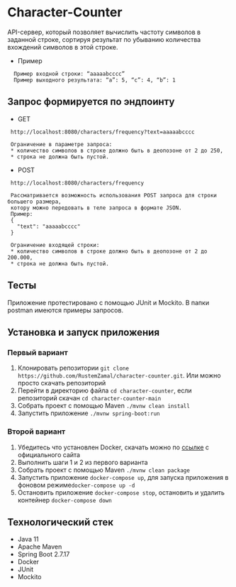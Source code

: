 # Character-Counter

 API-сервер, который позволяет вычислить частоту символов в заданной строке, сортируя результат по 
 убыванию количества вхождений символов в этой строке.
* Пример
```
  Пример входной строки: “aaaaabcccc”
  Пример выходного результата: “a”: 5, “c”: 4, “b”: 1
  ```

 ## Запрос формируется по эндпоинту

* GET

```
 http://localhost:8080/characters/frequency?text=aaaaabcccc
 
 Ограничение в параметре запроса:
 * количество символов в строке должно быть в деопозоне от 2 до 250,
 * строка не должна быть пустой.
 ```
* POST
```
 http://localhost:8080/characters/frequency
 
 Рассматривается возможность использования POST запроса для строки большего размера, 
 котору можно передовать в теле запроса в формате JSON.
 Пример:
 {
   "text": "aaaaabcccc"
 }
 
 Ограничение входящей строки:
 * количество символов в строке должно быть в деопозоне от 2 до 200.000,
 * строка не должна быть пустой.
```

## Тесты
 Приложение протестировано с помощью JUnit и Mockito. В папки postman имеются примеры запросов.

## Установка и запуск приложения

 ### Первый вариант
 1. Клонировать репозитории `git clone https://github.com/RustemZamal/character-counter.git`.
 Или можно просто скачать репозиторий
 2. Перейти в директорию файла `cd character-counter`, если репозиторий скачан `cd character-counter-main`
 3. Собрать проект с помощью Maven `./mvnw clean install`
 4. Запустить приложение `./mvnw spring-boot:run`

###  Второй вариант
 1. Убедитесь что установлен Docker, скачать можно по [ссылке](https://docs.docker.com/engine/install/) с официального сайта
 2. Выполнить шаги 1 и 2 из первого варианта
 3. Собрать проект с помощью Maven `./mvnw clean package`
 4. Запустить приложение `docker-compose up`, для запуска приложения в фоновом режиме`docker-compose up -d`
 5. Остановить приложение `docker-compose stop`, остановить и удалить контейнер `docker-compose down`

## Технологический стек
 * Java 11
 * Apache Maven
 * Spring Boot 2.7.17
 * Docker
 * JUnit
 * Mockito
 
